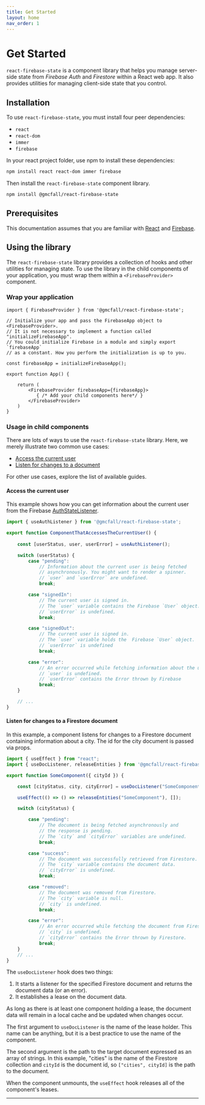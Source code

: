 ```yaml
---
title: Get Started
layout: home
nav_order: 1
---
```

# Get Started

`react-firebase-state` is a component library that helps you manage server-side state from *Firebase Auth* and *Firestore* 
within a React web app. It also provides utilities for managing client-side state that you control.

## Installation

To use `react-firebase-state`, you must install four peer dependencies:
- `react`
- `react-dom`
- `immer`
- `firebase`

In your react project folder, use npm to install these dependencies:
```sh
npm install react react-dom immer firebase
```

Then install the `react-firebase-state` component library.
```sh
npm install @gmcfall/react-firebase-state
```
## Prerequisites

This documentation assumes that you are familiar with [React] and [Firebase].

## Using the library

The `react-firebase-state` library provides a collection of hooks and other utilities
for managing state. To use the library in the child components of your application, 
you must wrap them within a `<FirebaseProvider>` component.

### Wrap your application

```tsx
import { FirebaseProvider } from '@gmcfall/react-firebase-state';

// Initialize your app and pass the FirebaseApp object to <FirebaseProvider>.
// It is not necessary to implement a function called "initializeFirebaseApp".  
// You could initialize Firebase in a module and simply export `firebaseApp` 
// as a constant. How you perform the initialization is up to you.

const firebaseApp = initializeFirebaseApp();

export function App() {

    return (
        <FirebaseProvider firebaseApp={firebaseApp}>
           { /* Add your child components here*/ }
        </FirebaseProvider>
    )
}

```

### Usage in child components

There are lots of ways to use the `react-firebase-state` library. Here, we merely 
illustrate two common use cases:

- [Access the current user](#access-the-current-user)
- [Listen for changes to a document](#listen-for-changes-to-a-firestore-document)

For other use cases, explore the list of available guides.


#### Access the current user

This example shows how you can get information about the current user from the Firebase 
[AuthStateListener].

```jsx
import { useAuthListener } from '@gmcfall/react-firebase-state';

export function ComponentThatAccessesTheCurrentUser() {
    
    const [userStatus, user, userError] = useAuthListener();

    switch (userStatus) {
        case "pending":
            // Information about the current user is being fetched
            // asynchronously. You might want to render a spinner.
            // `user` and `userError` are undefined. 
            break;

        case "signedIn":
            // The current user is signed in. 
            // The `user` variable contains the Firebase `User` object.
            // `userError` is undefined.
            break;        

        case "signedOut":
            // The current user is signed in. 
            // The `user` variable holds the  Firebase `User` object.
            // `userError` is undefined
            break;

        case "error":
            // An error occurred while fetching information about the user.
            // `user` is undefined.
            // `userError` contains the Error thrown by Firebase
            break;
    }

    // ...
}
```

#### Listen for changes to a Firestore document

In this example, a component listens for changes to a Firestore document
containing information about a city. The id for the city document is
passed via props.

```jsx
import { useEffect } from "react";
import { useDocListener, releaseEntities } from '@gmcfall/react-firebase-state';

export function SomeComponent({ cityId }) {

    const [cityStatus, city, cityError] = useDocListener("SomeComponent", ["cities", cityId]);

    useEffect(() => () => releaseEntities("SomeComponent"), []);

    switch (cityStatus) {

        case "pending":
            // The document is being fetched asynchronously and
            // the response is pending.
            // The `city` and `cityError` variables are undefined.
            break;

        case "success":
            // The document was successfully retrieved from Firestore.
            // The `city` variable contains the document data.
            // `cityError` is undefined.
            break;

        case "removed":
            // The document was removed from Firestore.
            // The `city` variable is null.
            // `city` is undefined.
            break;

        case "error":
            // An error occurred while fetching the document from Firestore.
            // `city` is undefined.
            // `cityError` contains the Error thrown by Firestore.
            break;
    }
    // ...
}
```

The `useDocListener` hook does two things:

1. It starts a listener for the specified Firestore document and returns the 
   document data (or an error).
2. It establishes a lease on the document data.

As long as there is at least one component holding a lease, the document data will 
remain in a local cache and be updated when changes occur.

The first argument to `useDocListener` is the name of the lease holder.  This name can be
anything, but it is a best practice to use the name of the component.

The second argument is the path to the target document expressed as an array of strings. 
In this example, "cities" is the name of the Firestore collection and `cityId` is the 
document id, so `["cities", cityId]` is the path to the document.

When the component unmounts, the `useEffect` hook releases all of the component's leases.

----

[React]: https://reactjs.org/
[Firebase]: https://firebase.google.com/
[AuthStateListener]: https://firebase.google.com/docs/reference/kotlin/com/google/firebase/auth/FirebaseAuth.AuthStateListener